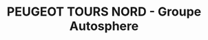---
title: "PEUGEOT TOURS NORD - Groupe Autosphere"
url: /saint-cyr-sur-loire/peugeot-tours-nord-groupe-autosphere/
shop: voiture
---